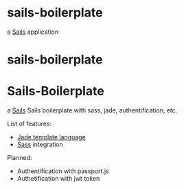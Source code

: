 # sails-boilerplate

a [Sails](http://sailsjs.org) application

# sails-boilerplate

Sails-Boilerplate
=================

a [Sails](http://sailsjs.org) Sails boilerplate with sass, jade, authentification, etc.

List of features:
* [Jade template language](http://jade-lang.com)
* [Sass](http://sass-lang.com/) integration

Planned:
* Authentification with passport.js
* Authetification with jwt token

